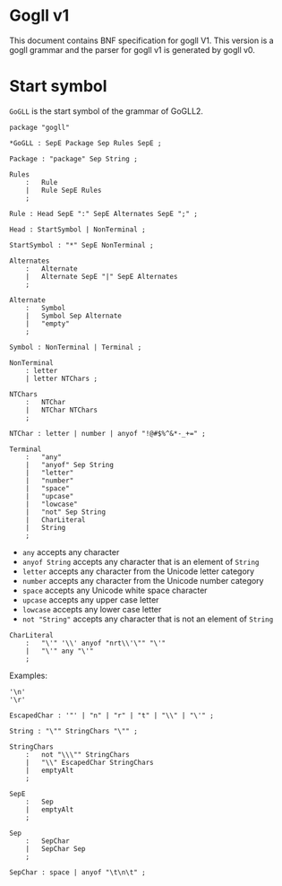 # Gogll v1

This document contains BNF specification for gogll V1. This version is a gogll grammar and the parser for gogll v1 is generated by gogll v0. 

# Start symbol
`GoGLL` is the start symbol of the grammar of GoGLL2.
```
package "gogll"

*GoGLL : SepE Package Sep Rules SepE ;
```

```
Package : "package" Sep String ;
```

```
Rules
    :   Rule
    |   Rule SepE Rules
    ;
```

```
Rule : Head SepE ":" SepE Alternates SepE ";" ;

Head : StartSymbol | NonTerminal ;

StartSymbol : "*" SepE NonTerminal ;

Alternates
    :   Alternate
    |   Alternate SepE "|" SepE Alternates
    ;

Alternate
    :   Symbol
    |   Symbol Sep Alternate
    |   "empty"
    ;

Symbol : NonTerminal | Terminal ;

NonTerminal 
    : letter 
    | letter NTChars ;

NTChars
    :   NTChar
    |   NTChar NTChars
    ;

NTChar : letter | number | anyof "!@#$%^&*-_+=" ;

Terminal
    :   "any"
    |   "anyof" Sep String
    |   "letter"
    |   "number"
    |   "space"
    |   "upcase"
    |   "lowcase"
    |   "not" Sep String
    |   CharLiteral 
    |   String
    ;
```

* `any` accepts any character  
* `anyof String` accepts any character that is an element of `String`  
* `letter` accepts any character from the Unicode letter category  
* `number` accepts any character from the Unicode number category  
* `space` accepts any Unicode white space character
* `upcase` accepts any upper case letter
* `lowcase` accepts any lower case letter
* `not "String"` accepts any character that is not an element of `String`

```
CharLiteral 
    :   "\'" '\\' anyof "nrt\\'\"" "\'"
    |   "\'" any "\'"
    ;
```

Examples:

    '\n'
    '\r'

```
EscapedChar : '"' | "n" | "r" | "t" | "\\" | "\'" ;

String : "\"" StringChars "\"" ;

StringChars
    :   not "\\\"" StringChars
    |   "\\" EscapedChar StringChars
    |   emptyAlt
    ;

SepE
    :   Sep
    |   emptyAlt
    ;

Sep
    :   SepChar
    |   SepChar Sep
    ;

SepChar : space | anyof "\t\n\t" ;
```
